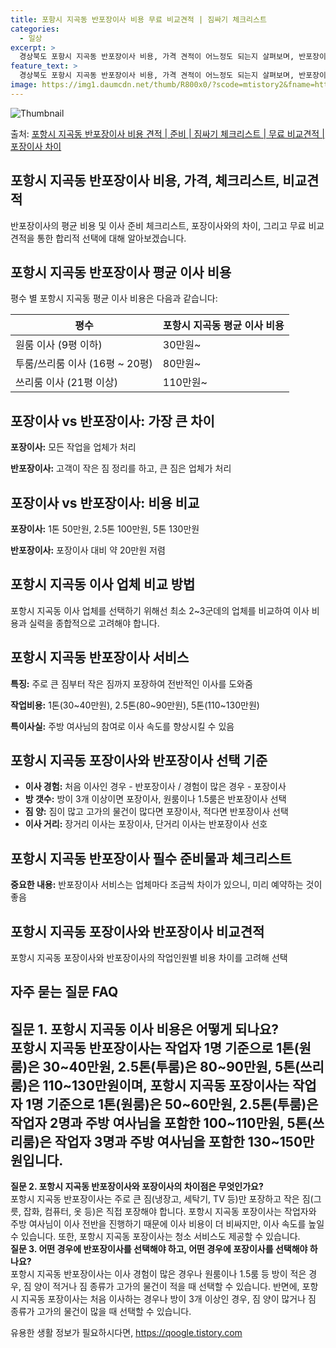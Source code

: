 ```yaml
---
title: 포항시 지곡동 반포장이사 비용 무료 비교견적 | 짐싸기 체크리스트
categories:
  - 일상
excerpt: >
  경상북도 포항시 지곡동 반포장이사 비용, 가격 견적이 어느정도 되는지 살펴보며, 반포장이사를 준비함에 있어 짐싸기 준비 체크리스트가 무엇인지 보겠습니다. 마지막으로 포장이사와 차이점을 통해 무료 비교견적으로 어떤 것이 더 합리적인 선택인지 공유 드립니다.포항시 지곡동 포장이사 견적 샘플 보기 👈 클릭포항시 지곡동 포장이사 가격 살펴보기 👈 클릭포항시 지곡동 반포장이사 평균 이사 비용평수포항시 지곡동 평균 이사 비용원룸 이사9평 이하 (1톤)30만원~투룸/쓰리룸 이사16평 ~ 20평 (2.5톤)80만원~쓰리룸 이사21평 (5톤) ~110만원~우리집 무료 이사견적 받기 👈 클릭포장 vs 반포장: 가장 큰 차이점이사 방법의 가장 큰 차이점은 포장이사는 모든 작업을 업체가 처리하는 반면, 반포장이사는 고객..
feature_text: >
  경상북도 포항시 지곡동 반포장이사 비용, 가격 견적이 어느정도 되는지 살펴보며, 반포장이사를 준비함에 있어 짐싸기 준비 체크리스트가 무엇인지 보겠습니다. 마지막으로 포장이사와 차이점을 통해 무료 비교견적으로 어떤 것이 더 합리적인 선택인지 공유 드립니다.포항시 지곡동 포장이사 견적 샘플 보기 👈 클릭포항시 지곡동 포장이사 가격 살펴보기 👈 클릭포항시 지곡동 반포장이사 평균 이사 비용평수포항시 지곡동 평균 이사 비용원룸 이사9평 이하 (1톤)30만원~투룸/쓰리룸 이사16평 ~ 20평 (2.5톤)80만원~쓰리룸 이사21평 (5톤) ~110만원~우리집 무료 이사견적 받기 👈 클릭포장 vs 반포장: 가장 큰 차이점이사 방법의 가장 큰 차이점은 포장이사는 모든 작업을 업체가 처리하는 반면, 반포장이사는 고객..
image: https://img1.daumcdn.net/thumb/R800x0/?scode=mtistory2&fname=https%3A%2F%2Fblog.kakaocdn.net%2Fdn%2FbuqK8s%2FbtsHbPDfT81%2FAAhb0vWkMOXULLWzB7qy1K%2Fimg.webp
---
```


![Thumbnail](https://img1.daumcdn.net/thumb/R800x0/?scode=mtistory2&fname=https%3A%2F%2Fblog.kakaocdn.net%2Fdn%2FbuqK8s%2FbtsHbPDfT81%2FAAhb0vWkMOXULLWzB7qy1K%2Fimg.webp)

<p>출처: <a href="https://qoogle.tistory.com/9493" rel="dofollow">포항시 지곡동 반포장이사 비용 견적 | 준비 | 짐싸기 체크리스트 | 무료 비교견적 | 포장이사 차이</a> </p>

## 포항시 지곡동 반포장이사 비용, 가격, 체크리스트, 비교견적



반포장이사의 평균 비용 및 이사 준비 체크리스트, 포장이사와의 차이, 그리고 무료 비교견적을 통한 합리적 선택에 대해 알아보겠습니다.



## 포항시 지곡동 반포장이사 평균 이사 비용

평수 별 포항시 지곡동 평균 이사 비용은 다음과 같습니다:

**평수** | **포항시 지곡동 평균 이사 비용**  
---|---  
원룸 이사 (9평 이하) | 30만원~  
투룸/쓰리룸 이사 (16평 ~ 20평) | 80만원~  
쓰리룸 이사 (21평 이상) | 110만원~  
  


## 포장이사 vs 반포장이사: 가장 큰 차이

**포장이사:** 모든 작업을 업체가 처리

**반포장이사:** 고객이 작은 짐 정리를 하고, 큰 짐은 업체가 처리



## 포장이사 vs 반포장이사: 비용 비교

**포장이사:** 1톤 50만원, 2.5톤 100만원, 5톤 130만원

**반포장이사:** 포장이사 대비 약 20만원 저렴



## 포항시 지곡동 이사 업체 비교 방법

포항시 지곡동 이사 업체를 선택하기 위해선 최소 2~3군데의 업체를 비교하여 이사 비용과 실력을 종합적으로 고려해야 합니다.



## 포항시 지곡동 반포장이사 서비스

**특징:** 주로 큰 짐부터 작은 짐까지 포장하여 전반적인 이사를 도와줌

**작업비용:** 1톤(30~40만원), 2.5톤(80~90만원), 5톤(110~130만원)

**특이사실:** 주방 여사님의 참여로 이사 속도를 향상시킬 수 있음



## 포항시 지곡동 포장이사와 반포장이사 선택 기준

  * **이사 경험:** 처음 이사인 경우 - 반포장이사 / 경험이 많은 경우 - 포장이사
  * **방 갯수:** 방이 3개 이상이면 포장이사, 원룸이나 1.5룸은 반포장이사 선택
  * **짐 양:** 짐이 많고 고가의 물건이 많다면 포장이사, 적다면 반포장이사 선택
  * **이사 거리:** 장거리 이사는 포장이사, 단거리 이사는 반포장이사 선호



## 포항시 지곡동 반포장이사 필수 준비물과 체크리스트

**중요한 내용:** 반포장이사 서비스는 업체마다 조금씩 차이가 있으니, 미리 예약하는 것이 좋음



## 포항시 지곡동 포장이사와 반포장이사 비교견적

포항시 지곡동 포장이사와 반포장이사의 작업인원별 비용 차이를 고려해 선택



## 자주 묻는 질문 FAQ



**질문 1. 포항시 지곡동 이사 비용은 어떻게 되나요?**  
포항시 지곡동 반포장이사는 작업자 1명 기준으로 1톤(원룸)은 30~40만원, 2.5톤(투룸)은 80~90만원, 5톤(쓰리룸)은
110~130만원이며, 포항시 지곡동 포장이사는 작업자 1명 기준으로 1톤(원룸)은 50~60만원, 2.5톤(투룸)은 작업자 2명과 주방
여사님을 포함한 100~110만원, 5톤(쓰리룸)은 작업자 3명과 주방 여사님을 포함한 130~150만원입니다.  
---  
**질문 2. 포항시 지곡동 반포장이사와 포장이사의 차이점은 무엇인가요?**  
포항시 지곡동 반포장이사는 주로 큰 짐(냉장고, 세탁기, TV 등)만 포장하고 작은 짐(그릇, 잡화, 컴퓨터, 옷 등)은 직접 포장해야
합니다. 포항시 지곡동 포장이사는 작업자와 주방 여사님이 이사 전반을 진행하기 때문에 이사 비용이 더 비싸지만, 이사 속도를 높일 수
있습니다. 또한, 포항시 지곡동 포장이사는 청소 서비스도 제공할 수 있습니다.  
**질문 3. 어떤 경우에 반포장이사를 선택해야 하고, 어떤 경우에 포장이사를 선택해야 하나요?**  
포항시 지곡동 반포장이사는 이사 경험이 많은 경우나 원룸이나 1.5룸 등 방이 적은 경우, 짐 양이 적거나 짐 종류가 고가의 물건이 적을 때
선택할 수 있습니다. 반면에, 포항시 지곡동 포장이사는 처음 이사하는 경우나 방이 3개 이상인 경우, 짐 양이 많거나 짐 종류가 고가의
물건이 많을 때 선택할 수 있습니다.  
  


 

유용한 생활 정보가 필요하시다면, <a href="https://qoogle.tistory.com" rel="dofollow">https://qoogle.tistory.com</a>


